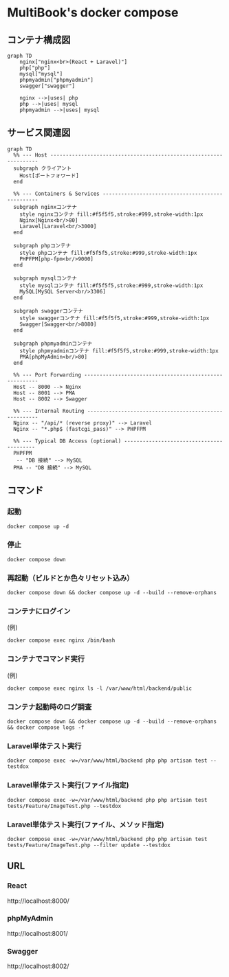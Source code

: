 # MultiBook's docker compose

## コンテナ構成図

```mermaid
graph TD
    nginx["nginx<br>(React + Laravel)"]
    php["php"]
    mysql["mysql"]
    phpmyadmin["phpmyadmin"]
    swagger["swagger"]

    nginx -->|uses| php
    php -->|uses| mysql
    phpmyadmin -->|uses| mysql
```

## サービス関連図

```mermaid
graph TD
  %% --- Host ------------------------------------------------------------------
  subgraph クライアント
    Host[ポートフォワード]
  end

  %% --- Containers & Services -------------------------------------------------
  subgraph nginxコンテナ
    style nginxコンテナ fill:#f5f5f5,stroke:#999,stroke-width:1px
    Nginx[Nginx<br/>80]
    Laravel[Laravel<br/>3000]
  end

  subgraph phpコンテナ
    style phpコンテナ fill:#f5f5f5,stroke:#999,stroke-width:1px
    PHPFPM[php-fpm<br/>9000]
  end

  subgraph mysqlコンテナ
    style mysqlコンテナ fill:#f5f5f5,stroke:#999,stroke-width:1px
    MySQL[MySQL Server<br/>3306]
  end

  subgraph swaggerコンテナ
    style swaggerコンテナ fill:#f5f5f5,stroke:#999,stroke-width:1px
    Swagger[Swagger<br/>8080]
  end

  subgraph phpmyadminコンテナ
    style phpmyadminコンテナ fill:#f5f5f5,stroke:#999,stroke-width:1px
    PMA[phpMyAdmin<br/>80]
  end

  %% --- Port Forwarding -------------------------------------------------------
  Host -- 8000 --> Nginx
  Host -- 8001 --> PMA
  Host -- 8002 --> Swagger

  %% --- Internal Routing ------------------------------------------------------
  Nginx -- "/api/* (reverse proxy)" --> Laravel
  Nginx -- "*.php$ (fastcgi_pass)" --> PHPFPM

  %% --- Typical DB Access (optional) -----------------------------------------
  PHPFPM
   -- "DB 接続" --> MySQL
  PMA -- "DB 接続" --> MySQL
```

## コマンド
### 起動
```
docker compose up -d
```
### 停止
```
docker compose down
```
### 再起動（ビルドとか色々リセット込み）
```
docker compose down && docker compose up -d --build --remove-orphans
```
### コンテナにログイン
(例)
```
docker compose exec nginx /bin/bash
```
### コンテナでコマンド実行
(例)
```
docker compose exec nginx ls -l /var/www/html/backend/public
```
### コンテナ起動時のログ調査
```
docker compose down && docker compose up -d --build --remove-orphans && docker compose logs -f
```
### Laravel単体テスト実行
```
docker compose exec -w=/var/www/html/backend php php artisan test --testdox
```
### Laravel単体テスト実行(ファイル指定)
```
docker compose exec -w=/var/www/html/backend php php artisan test tests/Feature/ImageTest.php --testdox
```
### Laravel単体テスト実行(ファイル、メソッド指定)
```
docker compose exec -w=/var/www/html/backend php php artisan test tests/Feature/ImageTest.php --filter update --testdox
```

## URL
### React
http://localhost:8000/
### phpMyAdmin
http://localhost:8001/
### Swagger
http://localhost:8002/